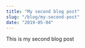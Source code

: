 ```yaml
---
title: "My second blog post"
slug: "/blog/my-second-post"
date: "2019-05-04"
---
```


This is my second blog post 